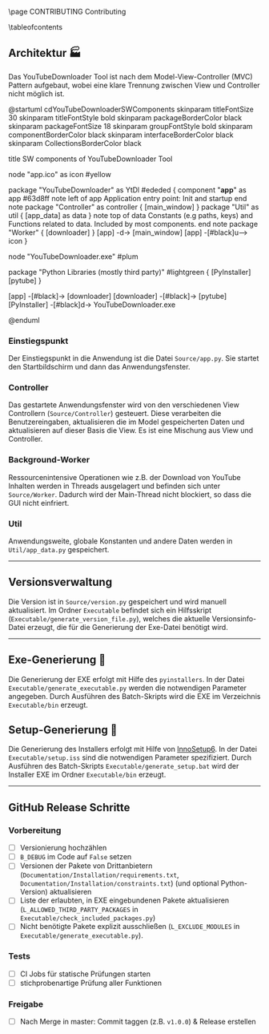 \page CONTRIBUTING Contributing

\tableofcontents

## Architektur 🏭️

Das YouTubeDownloader Tool ist nach dem Model-View-Controller (MVC) Pattern aufgebaut, wobei eine klare Trennung zwischen View und Controller nicht möglich ist.

@startuml cdYouTubeDownloaderSWComponents
skinparam titleFontSize 30
skinparam titleFontStyle bold
skinparam packageBorderColor black
skinparam packageFontSize 18
skinparam groupFontStyle bold
skinparam componentBorderColor black
skinparam interfaceBorderColor black
skinparam CollectionsBorderColor black

title SW components of YouTubeDownloader Tool

node "app.ico" as icon #yellow

package "YouTubeDownloader" as YtDl #ededed {
  component "**app**" as app #63d8ff
  note left of app
    Application entry point:
    Init and startup
  end note
  package "Controller" as controller {
    [main_window]
  }
  package "Util" as util {
    [app_data] as data
  }
  note top of data
    Constants (e.g paths, keys) and
    Functions related to data.
    Included by most components.
  end note
  package "Worker" {
    [downloader]
  }
  [app] -d-> [main_window]
  [app] -[#black]u--> icon
}

node "YouTubeDownloader.exe" #plum

package "Python Libraries (mostly third party)" #lightgreen {
 [PyInstaller]
 [pytube]
}

[app] -[#black]-> [downloader]
[downloader] -[#black]-> [pytube]
[PyInstaller] -[#black]d-> YouTubeDownloader.exe

@enduml

### Einstiegspunkt

Der Einstiegspunkt in die Anwendung ist die Datei `Source/app.py`. Sie startet den Startbildschirm und dann das Anwendungsfenster.

### Controller

Das gestartete Anwendungsfenster wird von den verschiedenen View Controllern (`Source/Controller`) gesteuert. Diese verarbeiten die Benutzereingaben, aktualisieren die im Model gespeicherten Daten und aktualisieren auf dieser Basis die View. Es ist eine Mischung aus View und Controller.

### Background-Worker

Ressourcenintensive Operationen wie z.B. der Download von YouTube Inhalten werden in Threads ausgelagert und befinden sich unter `Source/Worker`. Dadurch wird der Main-Thread nicht blockiert, so dass die GUI nicht einfriert.

### Util

Anwendungsweite, globale Konstanten und andere Daten werden in `Util/app_data.py` gespeichert.

---

## Versionsverwaltung

Die Version ist in `Source/version.py` gespeichert und wird manuell aktualisiert. Im Ordner `Executable` befindet sich ein Hilfsskript (`Executable/generate_version_file.py`), welches die aktuelle Versionsinfo-Datei erzeugt, die für die Generierung der Exe-Datei benötigt wird.

---

## Exe-Generierung 🔧

Die Generierung der EXE erfolgt mit Hilfe des `pyinstallers`. In der Datei `Executable/generate_executable.py` werden die notwendigen Parameter angegeben. Durch Ausführen des Batch-Skripts wird die EXE im Verzeichnis `Executable/bin` erzeugt.

## Setup-Generierung 🔧

Die Generierung des Installers erfolgt mit Hilfe von [InnoSetup6](https://jrsoftware.org/isdl.php). In der Datei `Executable/setup.iss` sind die notwendigen Parameter spezifiziert. Durch Ausführen des Batch-Skripts `Executable/generate_setup.bat` wird der Installer EXE im Ordner `Executable/bin` erzeugt.

---

## GitHub Release Schritte

### Vorbereitung

- [ ] Versionierung hochzählen
- [ ] `B_DEBUG` im Code auf `False` setzen
- [ ] Versionen der Pakete von Drittanbietern (`Documentation/Installation/requirements.txt`, `Documentation/Installation/constraints.txt`) (und optional Python-Version) aktualisieren
- [ ] Liste der erlaubten, in EXE eingebundenen Pakete aktualisieren (`L_ALLOWED_THIRD_PARTY_PACKAGES` in `Executable/check_included_packages.py`)
- [ ] Nicht benötigte Pakete explizit ausschließen (`L_EXCLUDE_MODULES` in `Executable/generate_executable.py`).

### Tests

- [ ] CI Jobs für statische Prüfungen starten
- [ ] stichprobenartige Prüfung aller Funktionen

### Freigabe

- [ ] Nach Merge in master: Commit taggen (z.B. `v1.0.0`) & Release erstellen

